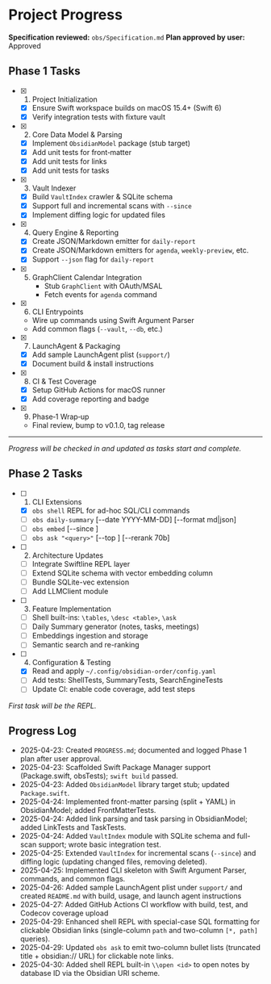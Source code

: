# Project Progress

**Specification reviewed:** `obs/Specification.md`
**Plan approved by user:** Approved

## Phase 1 Tasks

- [x] 1. Project Initialization
    - [x] Ensure Swift workspace builds on macOS 15.4+ (Swift 6)
    - [x] Verify integration tests with fixture vault
- [x] 2. Core Data Model & Parsing
    - [x] Implement `ObsidianModel` package (stub target)
    - [x] Add unit tests for front‑matter
    - [x] Add unit tests for links
    - [x] Add unit tests for tasks
 - [x] 3. Vault Indexer
     - [x] Build `VaultIndex` crawler & SQLite schema
     - [x] Support full and incremental scans with `--since`
     - [x] Implement diffing logic for updated files
 - [x] 4. Query Engine & Reporting
     - [x] Create JSON/Markdown emitter for `daily-report`
     - [x] Create JSON/Markdown emitters for `agenda`, `weekly-preview`, etc.
     - [x] Support `--json` flag for `daily-report`
- [x] 5. GraphClient Calendar Integration
     - Stub `GraphClient` with OAuth/MSAL
     - Fetch events for `agenda` command
 - [x] 6. CLI Entrypoints
     - Wire up commands using Swift Argument Parser
     - Add common flags (`--vault`, `--db`, etc.)
 - [x] 7. LaunchAgent & Packaging
     - [x] Add sample LaunchAgent plist (`support/`)
     - [x] Document build & install instructions
 - [x] 8. CI & Test Coverage
     - [x] Setup GitHub Actions for macOS runner
     - [x] Add coverage reporting and badge
 - [x] 9. Phase‑1 Wrap‑up
     - Final review, bump to v0.1.0, tag release

 ---
 _Progress will be checked in and updated as tasks start and complete._

 ## Phase 2 Tasks

- [ ] 1. CLI Extensions
    - [x] `obs shell` REPL for ad-hoc SQL/CLI commands
    - [ ] `obs daily-summary` [--date YYYY-MM-DD] [--format md|json]
    - [ ] `obs embed` [--since <ISO>]
    - [ ] `obs ask "<query>"` [--top <k>] [--rerank 70b]
- [ ] 2. Architecture Updates
    - [ ] Integrate Swiftline REPL layer
    - [ ] Extend SQLite schema with vector embedding column
    - [ ] Bundle SQLite-vec extension
    - [ ] Add LLMClient module
- [ ] 3. Feature Implementation
    - [ ] Shell built-ins: `\tables`, `\desc <table>`, `\ask`
    - [ ] Daily Summary generator (notes, tasks, meetings)
    - [ ] Embeddings ingestion and storage
    - [ ] Semantic search and re-ranking
 - [ ] 4. Configuration & Testing
    - [x] Read and apply `~/.config/obsidian-order/config.yaml`
    - [ ] Add tests: ShellTests, SummaryTests, SearchEngineTests
    - [ ] Update CI: enable code coverage, add test steps

_First task will be the REPL._

## Progress Log

 - 2025-04-23: Created `PROGRESS.md`; documented and logged Phase 1 plan after user approval.
 - 2025-04-23: Scaffolded Swift Package Manager support (Package.swift, obsTests); `swift build` passed.
 - 2025-04-23: Added `ObsidianModel` library target stub; updated `Package.swift`.
 - 2025-04-24: Implemented front-matter parsing (split + YAML) in ObsidianModel; added FrontMatterTests.
 - 2025-04-24: Added link parsing and task parsing in ObsidianModel; added LinkTests and TaskTests.
 - 2025-04-24: Added `VaultIndex` module with SQLite schema and full-scan support; wrote basic integration test.
 - 2025-04-25: Extended `VaultIndex` for incremental scans (`--since`) and diffing logic (updating changed files, removing deleted).
 - 2025-04-25: Implemented CLI skeleton with Swift Argument Parser, commands, and common flags.
 - 2025-04-26: Added sample LaunchAgent plist under `support/` and created `README.md` with build, usage, and launch agent instructions
 - 2025-04-27: Added GitHub Actions CI workflow with build, test, and Codecov coverage upload
 - 2025-04-29: Enhanced shell REPL with special-case SQL formatting for clickable Obsidian links (single-column `path` and two-column `[*, path]` queries).
 - 2025-04-29: Updated `obs ask` to emit two-column bullet lists (truncated title + obsidian:// URL) for clickable note links.
 - 2025-04-30: Added shell REPL built-in `\\open <id>` to open notes by database ID via the Obsidian URI scheme.
